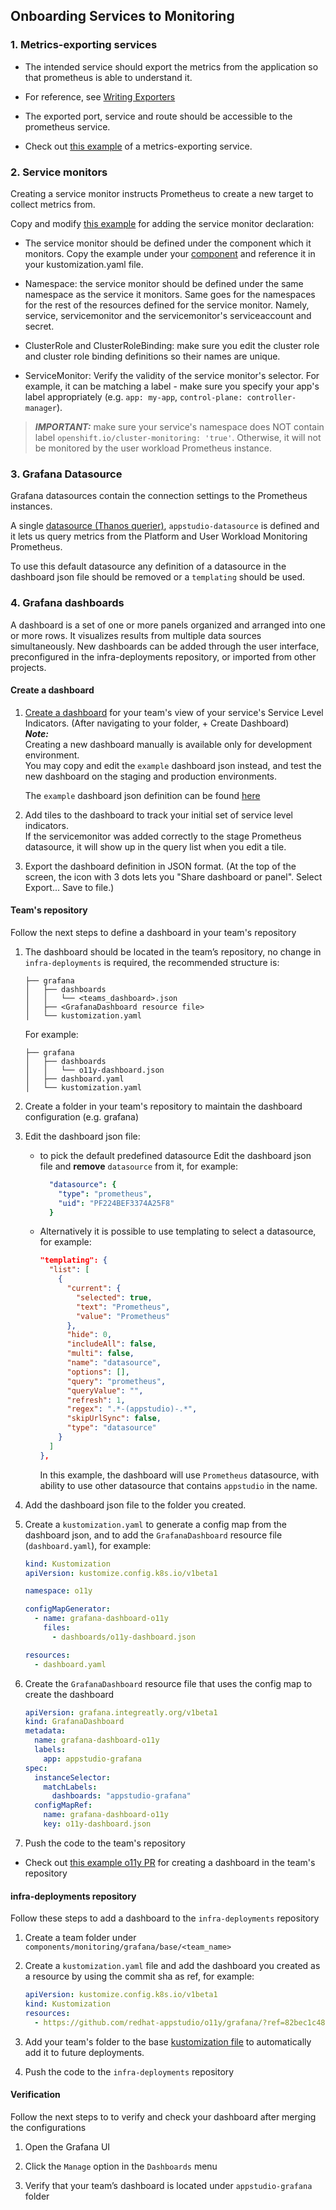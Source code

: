 ## Onboarding Services to Monitoring


### 1. Metrics-exporting services

- The intended service should export the metrics from the application so that prometheus is able to understand it.

- For reference, see
  [Writing Exporters](https://prometheus.io/docs/instrumenting/writing_exporters)

- The exported port, service and route should be accessible to the prometheus service.

- Check out [this example](./prometheus/development/dummy-service.yaml) of a
  metrics-exporting service.


### 2. Service monitors

Creating a service monitor instructs Prometheus to create a new target to collect
metrics from.

Copy and modify
[this example](./prometheus/development/dummy-service-service-monitor.yaml)
for adding the service monitor declaration:

- The service monitor should be defined under the component which it monitors. Copy the
  example under your [component](../../components/) and reference it in your
  kustomization.yaml file.

- Namespace: the service monitor should be defined under the same namespace as the
  service it monitors. Same goes for the namespaces for the rest of the resources
  defined for the service monitor. Namely, service, servicemonitor and the
  servicemonitor's serviceaccount and secret.

- ClusterRole and ClusterRoleBinding: make sure you edit the cluster role and cluster
  role binding definitions so their names are unique.

- ServiceMonitor: Verify the validity of the service monitor's selector. For example,
  it can be matching a label - make sure you specify your app's label appropriately
  (e.g. `app: my-app`, `control-plane: controller-manager`).

> **_IMPORTANT:_** make sure your service's namespace does NOT contain label
                   `openshift.io/cluster-monitoring: 'true'`. Otherwise, it will not be
                   monitored by the user workload Prometheus instance.
                  

### 3. Grafana Datasource

Grafana datasources contain the connection settings to the Prometheus instances.

A single [datasource (Thanos querier)](https://github.com/redhat-appstudio/infra-deployments/blob/main/components/monitoring/grafana/base/grafana-app.yaml#L206), `appstudio-datasource` is defined and it lets us query metrics from the Platform and User Workload Monitoring Prometheus.

To use this default datasource any definition of a datasource in the dashboard json file should be removed or a `templating` should be used.


### 4. Grafana dashboards

A dashboard is a set of one or more panels organized and arranged into one or more rows. 
It visualizes results from multiple data sources simultaneously.
New dashboards can be added through the user interface, preconfigured in the infra-deployments repository, 
or imported from other projects.


#### Create a dashboard

  1. [Create a dashboard](https://grafana.com/docs/grafana/v9.0/dashboards/)
  for your team's view of your service's Service Level Indicators.
  (After navigating to your folder, + Create Dashboard)  
  ***Note:***  
  Creating a new dashboard manually is available only for development environment.  
  You may copy and edit the `example` dashboard json instead, and test the new dashboard on the staging and production environments. 

      The `example` dashboard json definition can be found 
      [here](https://github.com/redhat-appstudio/infra-deployments/blob/main/components/monitoring/grafana/base/dashboards/example.json)


  2. Add tiles to the dashboard to track your initial set of service level indicators.  
  If the servicemonitor was added correctly to the stage Prometheus datasource, 
  it will show up in the query list when you edit a tile.

  3. Export the dashboard definition in JSON format. 
  (At the top of the screen, the icon with 3 dots lets you "Share dashboard or panel". Select Export... Save to file.)
   

#### Team's repository

Follow the next steps to define a dashboard in your team's repository

  1. The dashboard should be located in the team’s repository, no change in `infra-deployments` is required,
  the recommended structure is:
      ```
      ├── grafana
      │   ├── dashboards
      │   │   └── <teams_dashboard>.json
      │   ├── <GrafanaDashboard resource file>
      │   └── kustomization.yaml
      ```
      For example:
      ```
      ├── grafana
      │   ├── dashboards
      │   │   └── o11y-dashboard.json
      │   ├── dashboard.yaml
      │   └── kustomization.yaml
      ```

  2. Create a folder in your team's repository to maintain the dashboard configuration (e.g. grafana)
  
  3. Edit the dashboard json file:  
      - to pick the default predefined datasource Edit the dashboard json file and **remove** `datasource` from it, for example:
          ```yaml 
            "datasource": {
              "type": "prometheus",
              "uid": "PF224BEF3374A25F8"
            }
          ```
        
      - Alternatively it is possible to use templating to select a datasource, for example: 
          ```json
          "templating": {
            "list": [
              {
                "current": {
                  "selected": true,
                  "text": "Prometheus",
                  "value": "Prometheus"
                },
                "hide": 0,
                "includeAll": false,
                "multi": false,
                "name": "datasource",
                "options": [],
                "query": "prometheus",
                "queryValue": "",
                "refresh": 1,
                "regex": ".*-(appstudio)-.*",
                "skipUrlSync": false,
                "type": "datasource"
              }
            ]
          },
          ```
        
        In this example, the dashboard will use `Prometheus` datasource, with ability to use other datasource that contains `appstudio` in the name.
      
  4. Add the dashboard json file to the folder you created.

  5. Create a `kustomization.yaml` to generate a config map from the dashboard json, 
  and to add the `GrafanaDashboard` resource file (`dashboard.yaml`), for example: 
      ```yaml
      kind: Kustomization
      apiVersion: kustomize.config.k8s.io/v1beta1

      namespace: o11y

      configMapGenerator:
        - name: grafana-dashboard-o11y
          files:
            - dashboards/o11y-dashboard.json

      resources:
        - dashboard.yaml
      ```
  
  6. Create the `GrafanaDashboard` resource file that uses the config map to create the dashboard
      ```yaml
      apiVersion: grafana.integreatly.org/v1beta1
      kind: GrafanaDashboard
      metadata:
        name: grafana-dashboard-o11y
        labels:
          app: appstudio-grafana
      spec:
        instanceSelector:
          matchLabels:
            dashboards: "appstudio-grafana"
        configMapRef:
          name: grafana-dashboard-o11y
          key: o11y-dashboard.json
      ```
 7. Push the code to the team's repository

 - Check out [this example o11y PR](https://github.com/redhat-appstudio/o11y/pull/39) 
 for creating a dashboard in the team's repository
  

#### infra-deployments repository
Follow these steps to add a dashboard to the `infra-deployments` repository

  1. Create a team folder under `components/monitoring/grafana/base/<team_name>`
  
  2. Create a `kustomization.yaml` file and add the dashboard you created as a resource by using the commit sha as ref, 
  for example:
      ```yaml
      apiVersion: kustomize.config.k8s.io/v1beta1
      kind: Kustomization
      resources:
        - https://github.com/redhat-appstudio/o11y/grafana/?ref=82bec1c488250ae32d458c77755e432329be1b45
      ```
    
  3. Add your team's folder to the base [kustomization file](https://github.com/redhat-appstudio/infra-deployments/blob/main/components/monitoring/grafana/base/kustomization.yaml#L14) to automatically add it to future deployments.
   
  4. Push the code to the `infra-deployments` repository


#### Verification

Follow the next steps to to verify and check your dashboard after merging the configurations

1. Open the Grafana UI

2. Click the `Manage` option in the `Dashboards` menu

3. Verify that your team’s dashboard is located under `appstudio-grafana` folder 
